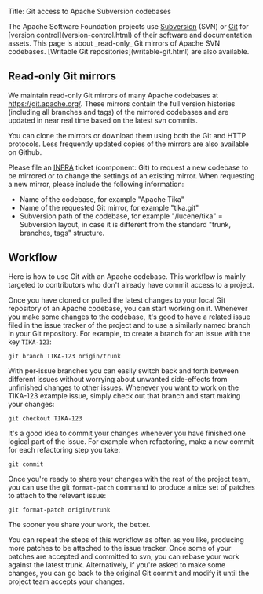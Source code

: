 Title: Git access to Apache Subversion codebases

<p>The Apache Software Foundation projects use <a href="https://subversion.apache.org/" target="_blank">Subversion</a> (SVN) or <a href="https://git-scm.com/" target="_blank">Git</a> for [version control](version-control.html) of their software and documentation assets. This page is about _read-only_ Git mirrors of Apache SVN codebases. [Writable Git repositories](writable-git.html) are also available.


<h2 id="git-mirrors">Read-only Git mirrors</h2>

We maintain read-only Git mirrors of many Apache codebases at <a href="https://git.apache.org/" target="_blank">https://git.apache.org/</a>. These mirrors contain the full version histories (including all branches and tags) of the mirrored codebases and are updated in near real time based on the latest svn commits.

You can clone the mirrors or download them using both the Git and HTTP protocols. Less frequently updated copies of the
mirrors are also available on Github.

Please file an <a href="https://issues.apache.org/jira/browse/INFRA" target="_blank">INFRA</a> ticket (component: Git) to request a new codebase to be mirrored or to change the settings of an existing mirror. When requesting a new mirror, please include the following information:

  - Name of the codebase, for example "Apache Tika"
  - Name of the requested Git mirror, for example "tika.git"
  - Subversion path of the codebase, for example "/lucene/tika"
  = Subversion layout, in case it is different from the standard "trunk, branches, tags" structure.

<h2 id="workflow">Workflow</h2>

Here is how to use Git with an Apache codebase. This workflow is mainly targeted to contributors who don't already have commit
access to a project.

Once you have cloned or pulled the latest changes to your local Git repository of an Apache codebase, you can start working on it. Whenever you make some changes to the codebase, it's good to have a related issue filed in the issue tracker of the project and to use a similarly named branch in your Git repository. For example, to create a branch for an issue with the key `TIKA-123`:

`git branch TIKA-123 origin/trunk`

With per-issue branches you can easily switch back and forth between different issues without worrying about unwanted side-effects from
unfinished changes to other issues. Whenever you want to work on the TIKA-123 example issue, simply check out that branch and start making your changes:

`git checkout TIKA-123`

It's a good idea to commit your changes whenever you have finished one logical part of the issue. For example when refactoring, make a new commit for each refactoring step you take:

`git commit`

Once you're ready to share your changes with the rest of the project team, you can use the git `format-patch` command to produce a nice set of patches to attach to the relevant issue:

`git format-patch origin/trunk`

The sooner you share your work, the better. 

You can repeat the steps of this workflow as often as you like, producing more patches to be attached to the issue tracker. Once some of your patches are accepted and committed to svn, you can rebase your work against the latest trunk. Alternatively, if you're asked to make some changes, you can go back to the original Git commit and modify it until the project team accepts your changes.
